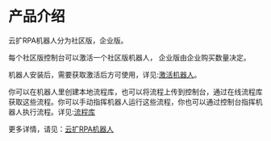 # 产品介绍
云扩RPA机器人分为社区版，企业版。

每个社区版控制台可以激活一个社区版机器人，
企业版由企业购买数量决定。

机器人安装后，需要获取激活后方可使用，详见:[激活机器人](license.md)。

你可以在机器人里创建本地流程库，也可以将流程上传到控制台，通过在线流程库获取这些流程。你可以手动指挥机器人运行这些流程，你也可以通过控制台指挥机器人执行流程。详见:[流程库](localworkflow.md)


更多详情，请见：[云扩RPA机器人](https://www.encoo.com/products/robot)